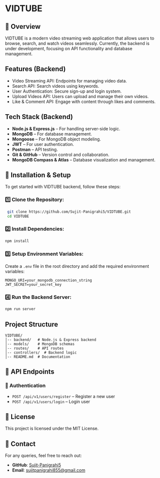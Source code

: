# VIDTUBE

## 📌 Overview
VIDTUBE is a modern video streaming web application that allows users to browse, search, and watch videos seamlessly. Currently, the backend is under development, 
focusing on API functionality and database management.

## Features (Backend)
-  Video Streaming API: Endpoints for managing video data.
-  Search API: Search videos using keywords.
-  User Authentication: Secure sign-up and login system.
-  Upload Videos API: Users can upload and manage their own videos.
-  Like & Comment API: Engage with content through likes and comments.

##  Tech Stack (Backend)
- **Node.js & Express.js** – For handling server-side logic.
- **MongoDB** – For database management.
- **Mongoose** – For MongoDB object modeling.
- **JWT** – For user authentication.
- **Postman** – API testing.
- **Git & GitHub** – Version control and collaboration.
- **MongoDB Compass & Atlas** – Database visualization and management.

## 🔧 Installation & Setup
To get started with VIDTUBE backend, follow these steps:

### 1️⃣ Clone the Repository:
```sh
 git clone https://github.com/Sujit-Panigrahi5/VIDTUBE.git
 cd VIDTUBE
```

### 2️⃣ Install Dependencies:
```sh
npm install
```

### 3️⃣ Setup Environment Variables:
Create a `.env` file in the root directory and add the required environment variables:
```env
MONGO_URI=your_mongodb_connection_string
JWT_SECRET=your_secret_key
```

### 4️⃣ Run the Backend Server:
```sh
npm run server
```

##  Project Structure
```
VIDTUBE/
│-- backend/   # Node.js & Express backend
│-- models/    # MongoDB schemas
│-- routes/    # API routes
│-- controllers/  # Backend logic
│-- README.md  # Documentation
```

## 📌 API Endpoints
### 🔹 Authentication
- `POST /api/v1/users/register` – Register a new user
- `POST /api/v1/users/login` – Login user




## 📜 License
This project is licensed under the MIT License.

## 📧 Contact
For any queries, feel free to reach out:
- **GitHub**: [Sujit-Panigrahi5](https://github.com/Sujit-Panigrahi5)
- **Email**: sujitpanigrahi855@gmail.com 

